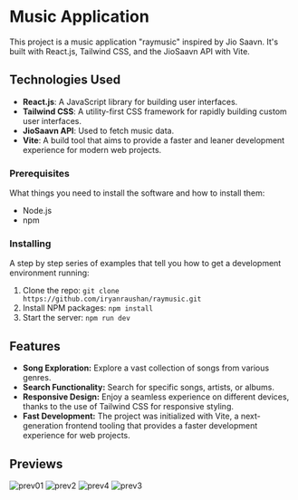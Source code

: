 # Music Application

This project is a music application "raymusic" inspired by Jio Saavn. It's built with React.js, Tailwind CSS, and the JioSaavn API with Vite.

## Technologies Used

- **React.js**: A JavaScript library for building user interfaces.
- **Tailwind CSS**: A utility-first CSS framework for rapidly building custom user interfaces.
- **JioSaavn API**: Used to fetch music data.
- **Vite**: A build tool that aims to provide a faster and leaner development experience for modern web projects.

### Prerequisites

What things you need to install the software and how to install them:

- Node.js
- npm

### Installing

A step by step series of examples that tell you how to get a development environment running:

1. Clone the repo: `git clone https://github.com/iryanraushan/raymusic.git`
2. Install NPM packages: `npm install`
3. Start the server: `npm run dev`

## Features

- **Song Exploration:** Explore a vast collection of songs from various genres.
- **Search Functionality:** Search for specific songs, artists, or albums.
- **Responsive Design:** Enjoy a seamless experience on different devices, thanks to the use of Tailwind CSS for responsive styling.
- **Fast Development:** The project was initialized with Vite, a next-generation frontend tooling that provides a faster development experience for web projects.

## Previews
![prev01](https://github.com/iryanraushan/raymusic/assets/83304272/a2bb8963-aee7-4d3a-9ad0-1ed2a7078fc8)
![prev2](https://github.com/iryanraushan/raymusic/assets/83304272/b7212650-6dbd-4b71-9e34-1c511b23590f)
![prev4](https://github.com/iryanraushan/raymusic/assets/83304272/cdfef943-ebc8-45b4-be44-7d08df1e875f)
![prev3](https://github.com/iryanraushan/raymusic/assets/83304272/cd8825ec-9f23-4e2e-86f0-a920ce1d6fab)


